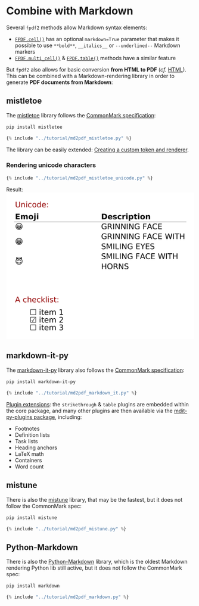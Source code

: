 # Combine with Markdown
Several `fpdf2` methods allow Markdown syntax elements:

* [`FPDF.cell()`](https://py-pdf.github.io/fpdf2/fpdf/fpdf.html#fpdf.fpdf.FPDF.cell) has an optional `markdown=True` parameter that makes it possible to use `**bold**`, `__italics__` or `--underlined--` Markdown markers
* [`FPDF.multi_cell()`](https://py-pdf.github.io/fpdf2/fpdf/fpdf.html#fpdf.fpdf.FPDF.multi_cell) & [`FPDF.table()`](Tables.md) methods have a similar feature

But `fpdf2` also allows for basic conversion **from HTML to PDF** (_cf._ [HTML](HTML.md)).
This can be combined with a Markdown-rendering library
in order to generate **PDF documents from Markdown**:


## mistletoe
The [mistletoe](https://github.com/miyuchina/mistletoe) library follows the [CommonMark specification](https://spec.commonmark.org):
```
pip install mistletoe
```

```python
{% include "../tutorial/md2pdf_mistletoe.py" %}
```

<!-- Code blocks can also be rendered, but currently break mkdocs-include-markdown-plugin:

```python
msg = "This is some Python code in a fenced code block"
print(msg)
```

    msg = "This is some code in an indented code block"
    print(msg)
-->

The library can be easily extended: [Creating a custom token and renderer](https://github.com/miyuchina/mistletoe/blob/master/dev-guide.md#creating-a-custom-token-and-renderer).

### Rendering unicode characters
```python
{% include "../tutorial/md2pdf_mistletoe_unicode.py" %}
```

Result:
![](markdown2pdf_unicode.png)


## markdown-it-py
The [markdown-it-py](https://markdown-it-py.readthedocs.io) library also follows the [CommonMark specification](https://spec.commonmark.org):
```
pip install markdown-it-py
```

```python
{% include "../tutorial/md2pdf_markdown_it.py" %}
```

[Plugin extensions](https://markdown-it-py.readthedocs.io/en/latest/plugins.html):
the `strikethrough` & `table` plugins are embedded within the core package,
and many other plugins are then available via the [mdit-py-plugins package](https://mdit-py-plugins.readthedocs.io), including:

* Footnotes
* Definition lists
* Task lists
* Heading anchors
* LaTeX math
* Containers
* Word count


## mistune
There is also the [mistune](https://mistune.lepture.com) library,
that may be the fastest,
but it does not follow the CommonMark spec:
```
pip install mistune
```

```python
{% include "../tutorial/md2pdf_mistune.py" %}
```


## Python-Markdown
There is also the [Python-Markdown](https://python-markdown.github.io/) library,
which is the oldest Markdown rendering Python lib still active,
but it does not follow the CommonMark spec:
```
pip install markdown
```

```python
{% include "../tutorial/md2pdf_markdown.py" %}
```
